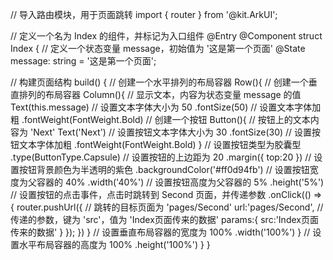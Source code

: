 // 导入路由模块，用于页面跳转
import { router } from '@kit.ArkUI';

// 定义一个名为 Index 的组件，并标记为入口组件
@Entry
@Component
struct Index {
  // 定义一个状态变量 message，初始值为 '这是第一个页面'
  @State message: string = '这是第一个页面';

  // 构建页面结构
  build() {
    // 创建一个水平排列的布局容器
    Row(){
      // 创建一个垂直排列的布局容器
      Column(){
        // 显示文本，内容为状态变量 message 的值
        Text(this.message)
          // 设置文本字体大小为 50
          .fontSize(50)
          // 设置文本字体加粗
          .fontWeight(FontWeight.Bold)
        // 创建一个按钮
        Button(){
          // 按钮上的文本内容为 'Next'
          Text('Next')
            // 设置按钮文本字体大小为 30
            .fontSize(30)
            // 设置按钮文本字体加粗
            .fontWeight(FontWeight.Bold)
        }
        // 设置按钮类型为胶囊型
        .type(ButtonType.Capsule)
        // 设置按钮的上边距为 20
        .margin({
          top:20
        })
        // 设置按钮背景颜色为半透明的紫色
        .backgroundColor('#ff0d94fb')
        // 设置按钮宽度为父容器的 40%
        .width('40%')
        // 设置按钮高度为父容器的 5%
        .height('5%')
        // 设置按钮的点击事件，点击时跳转到 Second 页面，并传递参数
        .onClick(() => {
          router.pushUrl({
            // 跳转的目标页面为 'pages/Second'
            url:'pages/Second',
            // 传递的参数，键为 'src'，值为 'Index页面传来的数据'
            params:{
              src:'Index页面传来的数据'
            }
          });
        })
      }
      // 设置垂直布局容器的宽度为 100%
      .width('100%')
    }
    // 设置水平布局容器的高度为 100%
    .height('100%')
  }
}